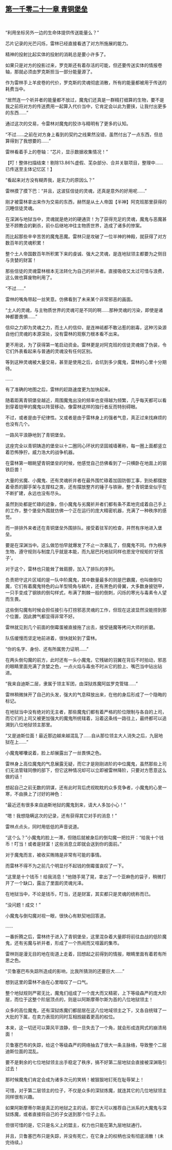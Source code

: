## [第一千零二十一章 青铜堡垒](https://www.xxbiquge.com/11_11222/9044147.html)
﻿

  “利用坐标另外一边的生命体提供传送能量么？”

  芯片记录的光芒闪烁，雷林已经直接看透了对方所施展的能力。

  精神的投射比起实体的投射的消耗总是要小许多了。

  如果只是对方的投影过来，罗克斯还有着存活的可能，但还要传送实体的情报卷轴，那就必须由罗克斯担当一部分能量源了。

  作为雷林手上羊皮卷的代价，罗克斯的灵魂彻底消散，所有的能量都被用于传送的耗费当中。

  “居然连一个祈并者的能量都不放过，魔鬼们还真是一群精打细算的生物，要不是我之前将对方的传送费用一起算入代价当中，它肯定会以此为要挟，让我付出更多的东西……”

  通过这次的交易，令雷林对魔鬼的狡诈与精明有了更多的认知。

  “不过……之前在对方身上看到的契约之线果然没错，虽然付出了一点东西，但总算得到了我想要的……”

  雷林看着手上的卷轴：“芯片，显示数据收集情况！”

  【叮！整体扫描结束！剔除13.86%虚假、芜杂部分、合并关联项目，整理中……已传送至主体记忆区！】

  “看起来对方没有糊弄我，是实力的原因么？”

  雷林摸了摸下巴：“并且，这波狂信徒的灵魂，还真是意外的好用呢……”

  刚才被雷林拿出来作为交易的东西，赫然是从土人帝国【半神】阿克班那里获得的沉睡信徒灵魂。

  在深渊与地狱当中，灵魂就是绝对的硬通货！为了获得充足的灵魂，魔鬼与恶魔甚至不顾教会的剿杀，前仆后继地冲往主物质世界，造成了诸多的惨案。

  而比起那些辛辛苦苦的魔鬼恶魔。雷林只是攻破了一位半神的神殿，就获得了对方数百年的灵魂积累！

  整个土人帝国数百年所积累下来的虔诚、强大之灵魂，是连地狱领主都要为之侧目与贪婪的财富！

  那些信徒的灵魂雷林根本无法转化为自己的祈并者。直接吸收又太过可惜与浪费，这么做也算废物利用了。

  “不过……”

  雷林的嘴角带起一丝笑意。仿佛看到了未来某个非常邪恶的画面。

  “土人的灵魂，与主物质世界的灵魂可是不同的啊……那种灵魂的污染，即使是诸神都要畏惧……”

  信仰之力即为灵魂之力，而土人的信仰，是连神祗都不敢沾惹的剧毒，这种污染源自他们灵魂的本源深处，没有雷林的观察力根本看不出来。

  更不用说，为了获得第一笔启动资金。雷林更是对阿克班的信徒灵魂做了伪装，令它们外表看起来与普通的灵魂没有任何区别。

  等到这种灵魂被大量交易，甚至是使用之后，会坑到多少魔鬼，雷林的心里十分期待。

  ……

  有了准确的地图之后，雷林的赶路速度更为加快起来。

  随着距离青铜堡垒越近，周围魔鬼出没的频率也变得越为频繁，几乎每天都可以看到穿着铠甲的魔鬼以阵营移动，像雷林这样的独行者反而特别碍眼。

  不过，或者是由于纪律性。又或者是由于雷林身上的强者气息，真正过来找麻烦的也没有几个。

  一路风平浪静地到了青铜堡垒。

  这座完全以青铜铸造的堡垒以十二圈同心环状的坚固城墙著称，每一圈上面都竖立着恐怖狰狞。威力浩大的战争机器。

  在雷林第一眼眺望青铜堡垒的时候，他感觉自己仿佛看到了一只横卧在地面上的钢铁巨兽！

  大量的劣魔、小魔鬼、还有灵魂祈并者在最外围忙碌着加固防御工事，到处都摆放着骨质的脚手架与支撑柱之类，还有摆放整齐的锤子与铁锹，整个青铜堡垒似乎在不断扩建，永远也没有尽头。

  虽然到处都是忙碌的迹象，但小魔鬼与劣魔祈并者们都有条不紊地完成着自己手上的工作，整个堡垒外围就仿佛一个正在运行的庞大精密机器，充满了一种秩序的感觉。

  而一排排外来者还在青铜堡垒外围排队。接受着驻军的检查，井然有序地进入堡垒。

  要是在深渊当中。这么做恐怕早就爆发了不止一次暴乱了，但魔鬼不同。作为秩序生物，遵守规则与制度几乎就是本能，而九层巴托地狱同样也恩宠守规矩的‘好孩子’。

  对于这个，雷林也只能耸了耸肩膀，加入了排队的序列。

  负责把守这片区域的是一队中阶魔鬼，其中数量最多的则是巴霸魔，也叫做倒勾魔，它们有着魔鬼特色的山羊型犄角与鳞片，还有黑色的骨翼，大多数身披铠甲，一只手变成了钢铁的倒勾样式，布满了荆棘一般的倒刺，闪烁的寒光与毒素令人望而生畏。

  这些倒勾魔有时候会担任接引与打捞邪恶灵魂的工作，但现在这波显然没能捞到那个位置，因此脾气都显得非常不好。

  雷林就见到几个前面的倒霉蛋被直接拖了出去，接受链魔等拷问大师的折磨。

  队伍缓慢而坚定地前进着，很快就轮到了雷林。

  “你的名字、身份、还有所属势力证明……”

  在两头倒勾魔的前方，此时还有一头小魔鬼，它残破的羽翼在背后不时拍动，邪恶的眼睛里面充满了贪婪之色，一点火焰与毒虫不时从它的脸上、嘴巴当中钻出钻进。

  “我来自迪斯二层，隶属于领主军团，由深狱炼魔阿兹罗克管辖……”

  雷林稍微抹开了自己的头发，强大的气息释放出来，在他的身后形成了一个隐晦的标记。

  在地狱当中没有绝对的无主者，那些魔鬼们都有着严格的阶位限制与各自的上司，而它们的上司又被更加强大的魔鬼所统辖着，沿着这条线一路往上，最终都可以追溯到八位地狱领主那里。

  “又是迪斯位面！最近那边越来越混乱了……自从那位领主大人消失之后，九层地狱在上……”

  小魔鬼嘟囔说着，脸上却展露出了一丝畏惧之色。

  雷林身上高位魔鬼的气息展露无疑，而它才是刚刚进阶的中位魔鬼，虽然那些上司们无法管辖同僚的部下，但它这种情况却可以立即被雷林降阶，只要对方愿意这么做的话！

  想起自己之前无数的阴谋，还有此时背后虎视眈眈的众多竞争者，小魔鬼的心里一寒，不由换上了讨好的神色：

  “最近还有很多来自迪斯地狱的魔鬼到来，请大人多加小心！”

  “嗯！我想隐瞒这次的记录，还有获得其它对手的消息！”

  雷林点点头，同时用低低的声音说道。

  “这个么？”小魔鬼的脸上一滞，但随后就被身后的倒勾魔一把拉开：“给我十个钱币！叮当！或者是财富！这些消息立即就会送到你的面前。”

  对于魔鬼而言，被收买贿赂是非常有可能的事情。

  而雷林不得不为之前几个明显付不起钱的倒霉蛋哀叹了一下。

  “这里是十个钱币！给我消息！”他随手晃了晃，拿出了一个亚麻色的袋子，稍微打开了一个缺口，露出了里面的灵魂光泽。

  在地狱当中，不论是钱币，叮当，还是财富，其实都只是灵魂的统称而已。

  “没问题！成交！”

  小魔鬼与倒勾魔对视一眼，很快心有默契地回答道。

  ……

  一番折腾之后，雷林终于进入了青铜堡垒，这里混杂着大量即将前往血战的低阶魔鬼，还有劣魔与祈并者，形成了一个热闹而又喧嚣的集市。

  雷林则是漫无目的地在街道上走着，回想起之前得到的情报，眼睛里面有着若有所思之色。

  “贝鲁塞巴布失踪所造成的影响，比我所猜测的还要巨大……”

  想到这里的雷林不由在心里暗叹了一口气。

  整个地狱规则严密无比，魔鬼们组成了一个庞大而又精密，上下等级森严的庞大阶层，而位于这整个阶层顶点的，则是以阿斯摩蒂尔斯为首的八位地狱领主！

  众多的高位魔鬼，还有深狱炼魔们都屈居在这八位地域领主之下，又各自统辖了一大批的下属，在卖力表现的同时互相觊觎着更高的权位。

  本来，这一切还可以算风平浪静，但一旦失去了一个角，就会形成连网式的崩溃局面！

  贝鲁塞巴布的失踪，给这个等级森严的网络抽去了很大一条主脉络，导致整个二层迪斯位面的混乱。

  要不是剩余的七位地狱领主出手稳定了秩序，搞不好第二层地狱会直接被深渊吸引过去！

  那时候魔鬼们肯定会成为诸多次元的笑柄！被狠狠地钉死在耻辱架上！

  可惜，对于第二层领主的位子，不仅是众多的深狱炼魔，就连其它的几位地狱领主同样很有兴趣。

  如果阿斯摩蒂尔斯是真正的地狱之主的话，那它大可以推荐自己派系的大魔鬼与深狱炼魔，或者直接将自己的子女送到那个位子上去。

  但很可惜的是，它只是名义上的盟主，权力也只能在第九层地狱通行。

  并且，贝鲁塞巴布只是失踪，并没有死亡，在它身上的权柄也没有彻底消散！(未完待续。)

  

